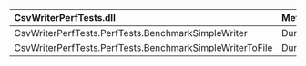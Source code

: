  CsvWriterPerfTests.dll                                   | Metric   | Unit | Iterations | Average | STDEV.S |   Min |    Max
:-------------------------------------------------------- |:-------- |:----:|:----------:| -------:| -------:| -----:| ------:
 CsvWriterPerfTests.PerfTests.BenchmarkSimpleWriter       | Duration | msec |    100     |   5.855 |   0.939 | 5.361 | 10.590
 CsvWriterPerfTests.PerfTests.BenchmarkSimpleWriterToFile | Duration | msec |    100     |   7.803 |   1.635 | 6.297 | 13.285
